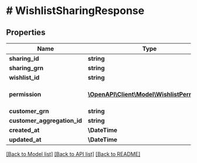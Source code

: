 # # WishlistSharingResponse


## Properties 


Name | Type | Description | Notes
------------ | ------------- | ------------- | -------------
**sharing_id**| **string** |   | [optional]
**sharing_grn**| **string** |   | [optional]
**wishlist_id**| **string** |   | [optional]
**permission**| [**\OpenAPI\Client\Model\WishlistPermission**](WishlistPermission.md) |  for more information please, see Model/WishlistPermission.php  | [optional]
**customer_grn**| **string** |   | [optional]
**customer_aggregation_id**| **string** |   | [optional]
**created_at**| **\DateTime** |   | [optional]
**updated_at**| **\DateTime** |   | [optional]


[[Back to Model list]](../../README.md#models) [[Back to API list]](../../README.md#endpoints) [[Back to README]](../../README.md)

